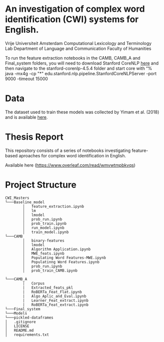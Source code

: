 # An investigation of complex word identification (CWI) systems for English.
Vrije Universiteit Amsterdam Computational Lexicology and Terminology Lab Department of Language and Communication Faculty of Humanities

To run the feature extraction notebooks in the CAMB, CAMB_A and Final_system folders, you will need to download Stanford CoreNLP [here](https://stanfordnlp.github.io/CoreNLP/) and then navigate to the stanford-corenlp-4.5.4 folder and start core with “% java -mx4g -cp "*" edu.stanford.nlp.pipeline.StanfordCoreNLPServer -port 9000 -timeout 15000

# Data
The dataset used to train these models was collected by Yimam et al. (2018) and is available [here](https://www.inf.uni-hamburg.de/en/inst/ab/lt/resources/data/complex-word-identification-dataset.html).

# Thesis Report
This repository consists of a series of notebooks investigating feature-based aproaches for complex word identification in English. 


Available here (https://www.overleaf.com/read/wmvwtmpbkvqs)

# Project Structure

```
CWI_Masters
└───Baseline_model
        │   feature_extraction.ipynb
        │   lm
        │   lmodel
        │   prob_run.ipynb
        │   prob_train.ipynb
        │   run_model.ipynb
        │   train_model.ipynb
└───CAMB
        │   binary-features
        │   lmodel
        │   Algorithm Application.ipynb
        │   MWE_feats.ipynb
        │   Populating Word Features-MWE.ipynb
        │   Populatinng Word Features.ipynb
        │   prob_run.ipynb
        │   prob_train_CAMB.ipynb

└───CAMB_A
        │   Corpus
        |   Extracted_feats_pkl
        |   RoBERTa_Feat_Flat.ipynb
        |   Algo_Aplic_and_Eval.ipynb
        |   Learner_Feat_extract.ipynb
        |   RoBERTa_Feat_extract.ipynb
└───Final_system
└───Models
└───pickled-dataframes
│   .gitignore
│   LICENSE
│   README.md
│   requirements.txt

```
